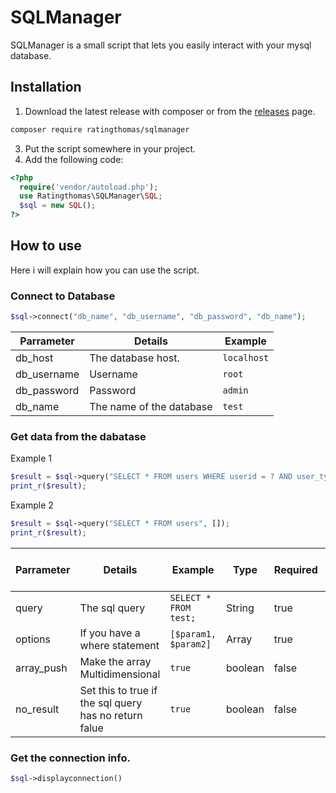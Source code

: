 # SQLManager
SQLManager is a small script that lets you easily interact with your mysql database.

## Installation
1. Download the latest release with composer or from the [releases](https://github.com/Ratingthomas/sqlmanager/releases) page.
```sh
composer require ratingthomas/sqlmanager
```
3. Put the script somewhere in your project.
4. Add the following code:
```php
<?php
  require('vendor/autoload.php');
  use Ratingthomas\SQLManager\SQL;
  $sql = new SQL();
?>
```

## How to use
Here i will explain how you can use the script.

### Connect to Database
```php
$sql->connect("db_name", "db_username", "db_password", "db_name");
```
| Parrameter  | Details                  | Example     |
|-------------|--------------------------|-------------|
| db_host     | The database host.       | `localhost` |
| db_username | Username                 | `root`      |
| db_password | Password                 | `admin`     |
| db_name     | The name of the database | `test`      |

### Get data from the dabatase
Example 1
```php
$result = $sql->query("SELECT * FROM users WHERE userid = ? AND user_type = ?", ['1', 'superadmin'], true);
print_r($result);
```
Example 2
```php
$result = $sql->query("SELECT * FROM users", []);
print_r($result);
```
| Parrameter | Details                                              | Example               | Type    | Required | Can be empty |
|------------|------------------------------------------------------|-----------------------|---------|----------|--------------|
| query      | The sql query                                        | `SELECT * FROM test;` | String  | true     | False        |
| options    | If you have a where statement                        | `[$param1, $param2]`  | Array   | true     | true         |
| array_push | Make the array Multidimensional                      | `true`                | boolean | false    | true         |
| no_result | Set this to true if the sql query has no return falue | `true`                | boolean | false    | true         |

### Get the connection info.
```php
$sql->displayconnection()
```
